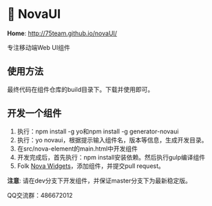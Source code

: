 # :lollipop: NovaUI
**Home**: http://75team.github.io/novaUI/

专注移动端Web UI组件  

## 使用方法
最终代码在组件仓库的build目录下。下载并使用即可。

## 开发一个组件

1. 执行：npm install -g yo和npm install -g generator-novaui
2. 执行：yo novaui，根据提示输入组件名，版本等信息，生成开发目录。
3. 在src/nova-element的main.html中开发组件
4. 开发完成后，首先执行：npm install安装依赖。然后执行gulp编译组件
5. Folk [Nova Widgets](https://github.com/novawidgets)，添加组件，并提交pull request。

**注意**: 请在dev分支下开发组件，并保证master分支下为最新稳定版。

QQ交流群：486672012


